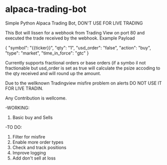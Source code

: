 # alpaca-trading-bot
Simple Python Alpaca Trading Bot, DON'T USE FOR LIVE TRADING

This Bot will lissen for a webhook from Trading View on port 80 and executed the trade received by the webhook.
Example Payload

{ 
"symbol": "{{ticker}}", 
"qty": "1", 
"usd_order": "false", 
"action": "buy", 
"type": "market",
"time_in_force": "gtc" 
}


Currently supports fractional orders or base orders (if a symbo il not fractionable but usd_order is set as true will calculate the psize accoding to the qty received and will round up the amount.

Due to the wellknown Tradingview misfire problem on alerts DO NOT USE IT FOR LIVE TRADIN.

Any Contribution is wellcome.

-WORKING:
1. Basic buy and Sells

-TO DO:

1. Filter for misfire 
2. Enable more order types
3. Check and track positions 
4. Improve logging
5. Add don't sell at loss
